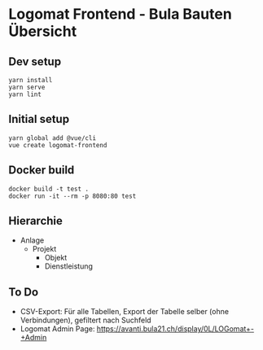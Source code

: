 # Logomat Frontend - Bula Bauten Übersicht

## Dev setup

    yarn install
    yarn serve
    yarn lint

## Initial setup

    yarn global add @vue/cli
    vue create logomat-frontend

## Docker build

    docker build -t test .
    docker run -it --rm -p 8080:80 test

## Hierarchie

* Anlage
  * Projekt
    * Objekt
    * Dienstleistung

## To Do

* CSV-Export: Für alle Tabellen, Export der Tabelle selber (ohne Verbindungen), gefiltert nach Suchfeld
* Logomat Admin Page: <https://avanti.bula21.ch/display/0L/LOGomat+-+Admin>
